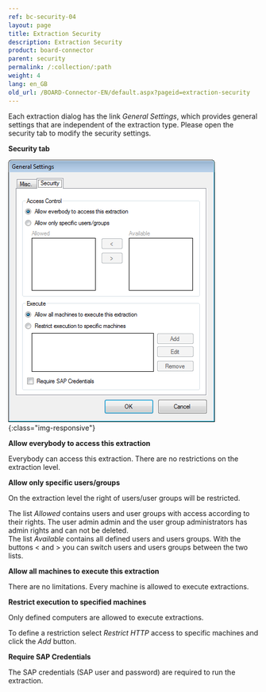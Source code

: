 ```yaml
---
ref: bc-security-04
layout: page
title: Extraction Security
description: Extraction Security
product: board-connector
parent: security
permalink: /:collection/:path
weight: 4
lang: en_GB
old_url: /BOARD-Connector-EN/default.aspx?pageid=extraction-security
---
```


Each extraction dialog has the link *General Settings*, which provides general settings that are independent of the extraction type. Please open the security tab to modify the security settings.

**Security tab**

![Security-Tab-03](/img/content/Security-Tab-03.png){:class="img-responsive"}

**Allow everybody to access this extraction**

Everybody can access this extraction. There are no restrictions on the extraction level.

**Allow only specific users/groups**

On the extraction level the right of users/user groups will be restricted.

The list *Allowed* contains users and user groups with access according to their rights. The user admin admin and the user group administrators has admin rights and can not be deleted. <br>
The list *Available* contains all defined users and users groups. With the buttons < and > you can switch users and users groups between the two lists. 

**Allow all machines to execute this extraction**

There are no limitations. Every machine is allowed to execute extractions.

**Restrict execution to specified machines**

Only defined computers are allowed to execute extractions.

To define a restriction select *Restrict HTTP* access to specific machines  and click the *Add* button.

**Require SAP Credentials**

The SAP credentials (SAP user and password) are required to run the extraction.   
